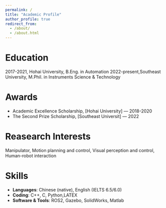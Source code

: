 ```yaml
---
permalink: /
title: "Academic Profile"
author_profile: true
redirect_from: 
  - /about/
  - /about.html
---
```


Education
======
2017-2021, Hohai University, B.Eng. in Automation
2022-present,Southeast University, M.Phil. in Instruments Science & Technology

Awards
======
- Academic Excellence Scholarship, [Hohai University] — 2018-2020
- The Second Prize Scholarship, [Southeast Universit] — 2022

Reasearch Interests
======
Manipulator, Motion planning and control, Visual perception and control, Human-robot interaction

Skills
======
- **Languages**: Chinese (native), English (IELTS 6.5/6.0)
- **Coding**: C++, C, Python,LATEX
- **Software & Tools**: ROS2, Gazebo, SolidWorks, Matlab
